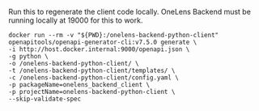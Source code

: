 Run this to regenerate the client code locally. OneLens Backend must be running locally at 19000 for this to work.

```
docker run --rm -v "${PWD}:/onelens-backend-python-client" openapitools/openapi-generator-cli:v7.5.0 generate \
-i http://host.docker.internal:9000/openapi.json \
-g python \
-o /onelens-backend-python-client/ \
-t /onelens-backend-python-client/templates/ \
-c /onelens-backend-python-client/config.yaml \
-p packageName=onelens_backend_client \
-p projectName=onelens-backend-python-client \
--skip-validate-spec
```